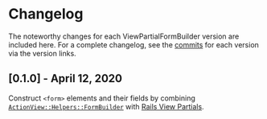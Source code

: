 # Changelog

The noteworthy changes for each ViewPartialFormBuilder version are included
here. For a complete changelog, see the [commits] for each version via the
version links.

[commits]: https://github.com/seanpdoyle/view_partial_form_builder/commits/master

## [0.1.0] - April 12, 2020

Construct `<form>` elements and their fields by combining
[`ActionView::Helpers::FormBuilder`][FormBuilder] with [Rails View
Partials][partials].

[FormBuilder]: https://api.rubyonrails.org/classes/ActionView/Helpers/FormBuilder.html
[partials]: https://api.rubyonrails.org/classes/ActionView/PartialRenderer.html
